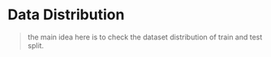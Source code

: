 # Data Distribution


> the main idea here is to check the dataset distribution of train and
> test split.

<!-- WARNING: THIS FILE WAS AUTOGENERATED! DO NOT EDIT! -->
